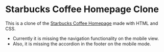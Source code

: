 # Starbucks Coffee Homepage Clone

This is a clone of the [Starbucks Coffee Homepage](https://www.starbucks.com/) made with HTML and CSS.

- Currently it is missing the navigation functionality on the mobile view.
- Also, it is missing the accordion in the footer on the mobile mode.
